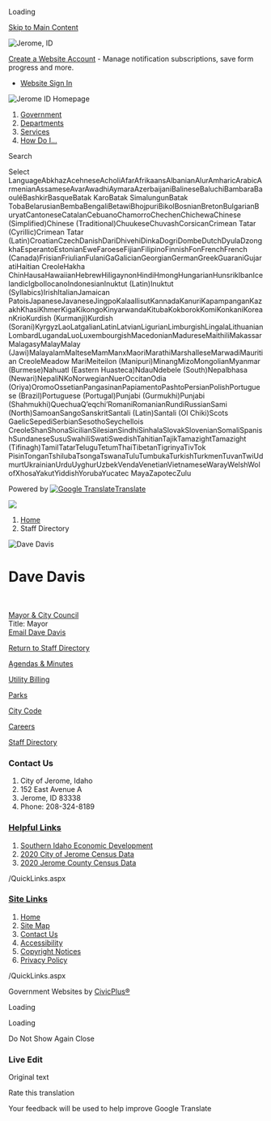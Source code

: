 Loading

[Skip to Main Content](https://www.ci.jerome.id.us/directory.aspx?EID=41%2F)

![Jerome, ID](https://www.ci.jerome.id.us/ImageRepository/Document?documentID=1416)

[Create a Website Account](https://www.ci.jerome.id.us/MyAccount/ProfileCreate) - Manage notification subscriptions, save form progress and more.   

- [Website Sign In](https://www.ci.jerome.id.us/MyAccount)

![Jerome ID Homepage](https://www.ci.jerome.id.us/ImageRepository/Document?documentID=1422)

1. [Government](https://www.ci.jerome.id.us/27/Government)
2. [Departments](https://www.ci.jerome.id.us/101/Departments)
3. [Services](https://www.ci.jerome.id.us/31/Services)
4. [How Do I...](https://www.ci.jerome.id.us/9/How-Do-I)

Search

Select LanguageAbkhazAcehneseAcholiAfarAfrikaansAlbanianAlurAmharicArabicArmenianAssameseAvarAwadhiAymaraAzerbaijaniBalineseBaluchiBambaraBaouléBashkirBasqueBatak KaroBatak SimalungunBatak TobaBelarusianBembaBengaliBetawiBhojpuriBikolBosnianBretonBulgarianBuryatCantoneseCatalanCebuanoChamorroChechenChichewaChinese (Simplified)Chinese (Traditional)ChuukeseChuvashCorsicanCrimean Tatar (Cyrillic)Crimean Tatar (Latin)CroatianCzechDanishDariDhivehiDinkaDogriDombeDutchDyulaDzongkhaEsperantoEstonianEweFaroeseFijianFilipinoFinnishFonFrenchFrench (Canada)FrisianFriulianFulaniGaGalicianGeorgianGermanGreekGuaraniGujaratiHaitian CreoleHakha ChinHausaHawaiianHebrewHiligaynonHindiHmongHungarianHunsrikIbanIcelandicIgboIlocanoIndonesianInuktut (Latin)Inuktut (Syllabics)IrishItalianJamaican PatoisJapaneseJavaneseJingpoKalaallisutKannadaKanuriKapampanganKazakhKhasiKhmerKigaKikongoKinyarwandaKitubaKokborokKomiKonkaniKoreanKrioKurdish (Kurmanji)Kurdish (Sorani)KyrgyzLaoLatgalianLatinLatvianLigurianLimburgishLingalaLithuanianLombardLugandaLuoLuxembourgishMacedonianMadureseMaithiliMakassarMalagasyMalayMalay (Jawi)MalayalamMalteseMamManxMaoriMarathiMarshalleseMarwadiMauritian CreoleMeadow MariMeiteilon (Manipuri)MinangMizoMongolianMyanmar (Burmese)Nahuatl (Eastern Huasteca)NdauNdebele (South)Nepalbhasa (Newari)NepaliNKoNorwegianNuerOccitanOdia (Oriya)OromoOssetianPangasinanPapiamentoPashtoPersianPolishPortuguese (Brazil)Portuguese (Portugal)Punjabi (Gurmukhi)Punjabi (Shahmukhi)QuechuaQʼeqchiʼRomaniRomanianRundiRussianSami (North)SamoanSangoSanskritSantali (Latin)Santali (Ol Chiki)Scots GaelicSepediSerbianSesothoSeychellois CreoleShanShonaSicilianSilesianSindhiSinhalaSlovakSlovenianSomaliSpanishSundaneseSusuSwahiliSwatiSwedishTahitianTajikTamazightTamazight (Tifinagh)TamilTatarTeluguTetumThaiTibetanTigrinyaTivTok PisinTonganTshilubaTsongaTswanaTuluTumbukaTurkishTurkmenTuvanTwiUdmurtUkrainianUrduUyghurUzbekVendaVenetianVietnameseWarayWelshWolofXhosaYakutYiddishYorubaYucatec MayaZapotecZulu

Powered by [![Google Translate](https://www.gstatic.com/images/branding/googlelogo/1x/googlelogo_color_42x16dp.png)Translate](https://translate.google.com)

![](https://www.ci.jerome.id.us/ImageRepository/Document?documentID=1420)

1. [Home](https://www.ci.jerome.id.us)
2. Staff Directory

![Dave Davis](https://www.ci.jerome.id.us/ImageRepository/Document?documentID=344 "Dave Davis")

# Dave Davis

 

[Mayor &amp; City Council](https://www.ci.jerome.id.us/Directory.aspx?DID=25)  
Title: Mayor  
[Email Dave Davis](mailto:ddavis@cityofjerome.org)

[Return to Staff Directory](https://www.ci.jerome.id.us/Directory.aspx)

[Agendas &amp; Minutes](https://www.ci.jerome.id.us/agendacenter)

[Utility Billing](https://www.xpressbillpay.com/)

[Parks](https://www.ci.jerome.id.us/197/parks)

[City Code](https://codelibrary.amlegal.com/codes/jeromeid/latest/overview)

[Careers](https://www.ci.jerome.id.us/172/Employment-Opportunities)

[Staff Directory](https://www.ci.jerome.id.us/directory.aspx)

### Contact Us

1. City of Jerome, Idaho
2. 152 East Avenue A
3. Jerome, ID 83338
4. Phone: 208-324-8189

### [Helpful Links](https://www.ci.jerome.id.us/QuickLinks.aspx?CID=39)

1. [Southern Idaho Economic Development](https://www.southernidaho.org)
2. [2020 City of Jerome Census Data](https://www.census.gov/quickfacts/fact/table/jeromecityidaho/PST045223)
3. [2020 Jerome County Census Data](https://www.census.gov/quickfacts/fact/table/jeromecountyidaho/PST045223)

/QuickLinks.aspx

### [Site Links](https://www.ci.jerome.id.us/QuickLinks.aspx?CID=15)

1. [Home](https://www.ci.jerome.id.us)
2. [Site Map](https://www.ci.jerome.id.us/sitemap)
3. [Contact Us](https://www.ci.jerome.id.us/directory)
4. [Accessibility](https://www.ci.jerome.id.us/accessibility)
5. [Copyright Notices](https://www.ci.jerome.id.us/site/copyright)
6. [Privacy Policy](https://www.ci.jerome.id.us/privacy)

/QuickLinks.aspx

Government Websites by [CivicPlus®](https://connect.civicplus.com/referral)

Loading

Loading

Do Not Show Again Close

### Live Edit

Original text

Rate this translation

Your feedback will be used to help improve Google Translate